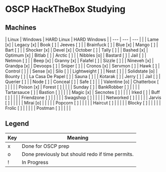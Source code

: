 # OSCP HackTheBox Studying

## Machines

| Linux            | Windows         | HARD Linux            | HARD Windows  |
| ---              | ---             | ---                   |               |
| Lame        [x]  | Legacy     [x]  | Book             [ ]  | Jeeves   [ ]  |
| Brainfuck   [ ]  | Blue       [x]  | Mango            [ ]  | Bart     [ ]  |
| Shocker     [x]  | Devel      [x]  | October          [ ]  | Tally    [ ]  |
| Bashed      [x]  | Optimum    [x]  | Bitlab           [ ]  | Arctic   [ ]  |
| Nibbles     [o]  | Bastard    [ ]  | Jail             [ ]  | Netmon   [ ]  |
| Beep        [x]  | Granny     [x]  | Falafel          [ ]  | Sizzle   [ ]  |
| Nineveh     [x]  | Grandpa    [x]  | Devoops          [ ]  | Sniper   [ ]  |
| Cronos      [x]  | Servmon    [ ]  | Hawk             [ ]  | Control  [ ]  |
| Sense       [x]  | Silo       [ ]  | Lightweight      [ ]  | Nest     [ ]  |
| Solidstate  [o]  | Bounty     [ ]  | La Casa De Papel [ ]  | Sauna    [ ]  |
| Kotarak     [ ]  | Jerry      [ ]  | Jail             [ ]  | Querier  [ ]  |
| Node        [ ]  | Conceal    [ ]  | Safe             [ ]  |               |
| Valentine   [o]  | Chatterbox [ ]  |                       |               |
| Poison      [x]  | Forest     [ ]  |                       |               |
| Sunday      [ ]  | BankRobber [ ]  |                       |               |
| Tartarsauce [ ]  | Bastion    [ ]  |                       |               |
| Magic       [x]  | Secnotes   [ ]  |                       |               |
| Irked       [ ]  | Buff       [ ]  |                       |               |
| Friendzone  [ ]  |                 |                       |               |
| Swagshop    [ ]  |                 |                       |               |
| Networked   [ ]  |                 |                       |               |
| Jarvis      [ ]  |                 |                       |               |
| Mirai       [o]  |                 |                       |               |
| Popcorn     [ ]  |                 |                       |               |
| Haircut     [ ]  |                 |                       |               |
| Blocky      [ ]  |                 |                       |               |
| Frolic      [ ]  |                 |                       |               |
| Postman     [ ]  |                 |                       |               |

## Legend

| Key  | Meaning                                           |
| ---  | ---                                               |
| x    | Done for OSCP prep                                |
| o    | Done previously but should redo if time permits.  |
| !    | In Progress                                       |
